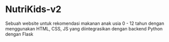 # NutriKids-v2
Sebuah website untuk rekomendasi makanan anak usia 0 - 12 tahun dengan menggunakan HTML, CSS, JS yang diintegrasikan dengan backend Python dengan Flask
